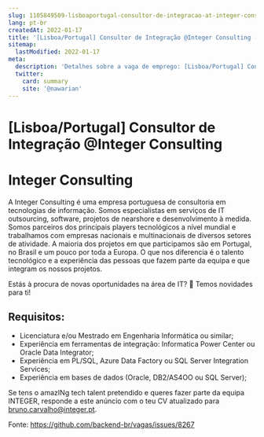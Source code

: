 ```yaml
---
slug: 1105849509-lisboaportugal-consultor-de-integracao-at-integer-consulting
lang: pt-br
createdAt: 2022-01-17
title: '[Lisboa/Portugal] Consultor de Integração @Integer Consulting - Vaga de Emprego'
sitemap:
  lastModified: 2022-01-17
meta:
  description: 'Detalhes sobre a vaga de emprego: [Lisboa/Portugal] Consultor de Integração @Integer Consulting'
  twitter:
    card: summary
    site: '@nawarian'
---
```


# [Lisboa/Portugal] Consultor de Integração @Integer Consulting

# Integer Consulting
A Integer Consulting é uma empresa portuguesa de consultoria em tecnologias de informação. Somos especialistas em serviços de IT outsourcing, software, projetos de nearshore e desenvolvimento à medida. Somos parceiros dos principais players tecnológicos a nível mundial e trabalhamos com empresas nacionais e multinacionais de diversos setores de atividade. A maioria dos projetos em que participamos são em Portugal, no Brasil e um pouco por toda a Europa. O que nos diferencia é o talento tecnológico e a experiência das pessoas que fazem parte da equipa e que integram os nossos projetos.

Estás à procura de novas oportunidades na área de IT? 👀 Temos novidades para ti!

## Requisitos:
- Licenciatura e/ou Mestrado em Engenharia Informática ou similar;
- Experiência em ferramentas de integração: Informatica Power Center ou Oracle Data Integrator;
- Experiência em PL/SQL, Azure Data Factory ou SQL Server Integration Services;
- Experiência em bases de dados (Oracle, DB2/AS4OO ou SQL Server);

Se tens o amazINg tech talent pretendido e queres fazer parte da equipa INTEGER, responde a este anúncio com o teu CV atualizado para bruno.carvalho@integer.pt.

Fonte: https://github.com/backend-br/vagas/issues/8267